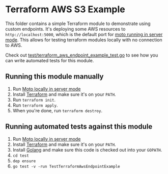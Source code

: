 # Terraform AWS S3 Example

This folder contains a simple Terraform module to demonstrate using custom
endpoints. It's deploying some AWS resources to `http://localhost:5000`, which
is the default port for [moto running in server
mode](http://docs.getmoto.org/en/latest/docs/server_mode.html). This allows for
testing terraform modules locally with no connection to AWS.

Check out
[test/terraform_aws_endpoint_example_test.go](/test/terraform_aws_endpoint_example_test.go)
to see how you can write automated tests for this module.

## Running this module manually

1. Run [Moto locally in server mode](http://docs.getmoto.org/en/latest/docs/server_mode.html)
1. Install [Terraform](https://www.terraform.io/) and make sure it's on your `PATH`.
1. Run `terraform init`.
1. Run `terraform apply`.
1. When you're done, run `terraform destroy`.

## Running automated tests against this module

1. Run [Moto locally in server mode](http://docs.getmoto.org/en/latest/docs/server_mode.html)
1. Install [Terraform](https://www.terraform.io/) and make sure it's on your `PATH`.
1. Install [Golang](https://golang.org/) and make sure this code is checked out into your `GOPATH`.
1. `cd test`
1. `dep ensure`
1. `go test -v -run TestTerraformAwsEndpointExample`
